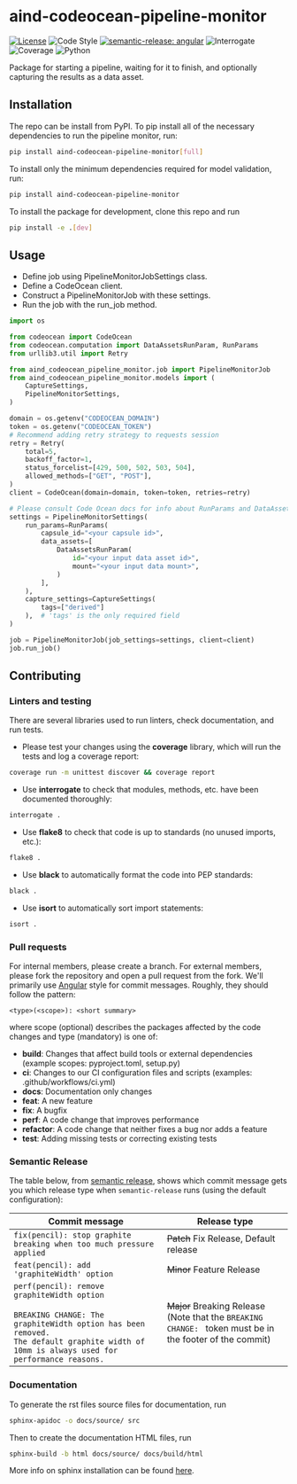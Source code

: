 # aind-codeocean-pipeline-monitor

[![License](https://img.shields.io/badge/license-MIT-brightgreen)](LICENSE)
![Code Style](https://img.shields.io/badge/code%20style-black-black)
[![semantic-release: angular](https://img.shields.io/badge/semantic--release-angular-e10079?logo=semantic-release)](https://github.com/semantic-release/semantic-release)
![Interrogate](https://img.shields.io/badge/interrogate-100.0%25-brightgreen)
![Coverage](https://img.shields.io/badge/coverage-100%25-brightgreen?logo=codecov)
![Python](https://img.shields.io/badge/python->=3.9-blue?logo=python)

Package for starting a pipeline, waiting for it to finish, and optionally capturing the results as a data asset.

## Installation
The repo can be install from PyPI. To pip install all of the necessary dependencies to run the pipeline monitor, run:
```bash
pip install aind-codeocean-pipeline-monitor[full]
```

To install only the minimum dependencies required for model validation, run:
```bash
pip install aind-codeocean-pipeline-monitor
```

To install the package for development, clone this repo and run
```bash
pip install -e .[dev]
```

## Usage
- Define job using PipelineMonitorJobSettings class.
- Define a CodeOcean client.
- Construct a PipelineMonitorJob with these settings.
- Run the job with the run_job method.

```python
import os

from codeocean import CodeOcean
from codeocean.computation import DataAssetsRunParam, RunParams
from urllib3.util import Retry

from aind_codeocean_pipeline_monitor.job import PipelineMonitorJob
from aind_codeocean_pipeline_monitor.models import (
    CaptureSettings,
    PipelineMonitorSettings,
)

domain = os.getenv("CODEOCEAN_DOMAIN")
token = os.getenv("CODEOCEAN_TOKEN")
# Recommend adding retry strategy to requests session
retry = Retry(
    total=5,
    backoff_factor=1,
    status_forcelist=[429, 500, 502, 503, 504],
    allowed_methods=["GET", "POST"],
)
client = CodeOcean(domain=domain, token=token, retries=retry)

# Please consult Code Ocean docs for info about RunParams and DataAssetParams
settings = PipelineMonitorSettings(
    run_params=RunParams(
        capsule_id="<your capsule id>",
        data_assets=[
            DataAssetsRunParam(
                id="<your input data asset id>",
                mount="<your input data mount>",
            )
        ],
    ),
    capture_settings=CaptureSettings(
        tags=["derived"]
    ),  # 'tags' is the only required field
)

job = PipelineMonitorJob(job_settings=settings, client=client)
job.run_job()
```

## Contributing

### Linters and testing

There are several libraries used to run linters, check documentation, and run tests.

- Please test your changes using the **coverage** library, which will run the tests and log a coverage report:

```bash
coverage run -m unittest discover && coverage report
```

- Use **interrogate** to check that modules, methods, etc. have been documented thoroughly:

```bash
interrogate .
```

- Use **flake8** to check that code is up to standards (no unused imports, etc.):
```bash
flake8 .
```

- Use **black** to automatically format the code into PEP standards:
```bash
black .
```

- Use **isort** to automatically sort import statements:
```bash
isort .
```

### Pull requests

For internal members, please create a branch. For external members, please fork the repository and open a pull request from the fork. We'll primarily use [Angular](https://github.com/angular/angular/blob/main/CONTRIBUTING.md#commit) style for commit messages. Roughly, they should follow the pattern:
```text
<type>(<scope>): <short summary>
```

where scope (optional) describes the packages affected by the code changes and type (mandatory) is one of:

- **build**: Changes that affect build tools or external dependencies (example scopes: pyproject.toml, setup.py)
- **ci**: Changes to our CI configuration files and scripts (examples: .github/workflows/ci.yml)
- **docs**: Documentation only changes
- **feat**: A new feature
- **fix**: A bugfix
- **perf**: A code change that improves performance
- **refactor**: A code change that neither fixes a bug nor adds a feature
- **test**: Adding missing tests or correcting existing tests

### Semantic Release

The table below, from [semantic release](https://github.com/semantic-release/semantic-release), shows which commit message gets you which release type when `semantic-release` runs (using the default configuration):

| Commit message                                                                                                                                                                                   | Release type                                                                                                    |
| ------------------------------------------------------------------------------------------------------------------------------------------------------------------------------------------------ | --------------------------------------------------------------------------------------------------------------- |
| `fix(pencil): stop graphite breaking when too much pressure applied`                                                                                                                             | ~~Patch~~ Fix Release, Default release                                                                          |
| `feat(pencil): add 'graphiteWidth' option`                                                                                                                                                       | ~~Minor~~ Feature Release                                                                                       |
| `perf(pencil): remove graphiteWidth option`<br><br>`BREAKING CHANGE: The graphiteWidth option has been removed.`<br>`The default graphite width of 10mm is always used for performance reasons.` | ~~Major~~ Breaking Release <br /> (Note that the `BREAKING CHANGE: ` token must be in the footer of the commit) |

### Documentation
To generate the rst files source files for documentation, run
```bash
sphinx-apidoc -o docs/source/ src
```
Then to create the documentation HTML files, run
```bash
sphinx-build -b html docs/source/ docs/build/html
```
More info on sphinx installation can be found [here](https://www.sphinx-doc.org/en/master/usage/installation.html).
